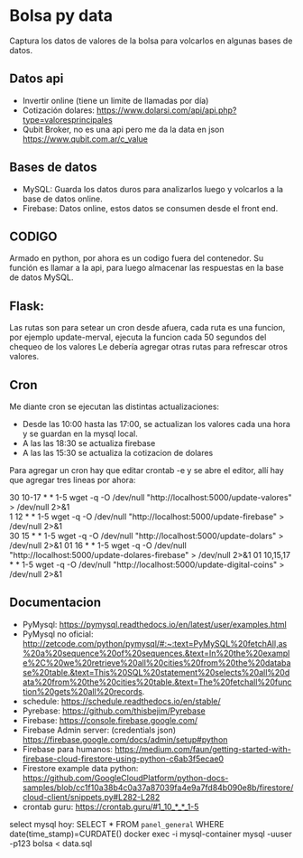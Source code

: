 # Bolsa py data

Captura los datos de valores de la bolsa para volcarlos en algunas bases de datos.

## Datos api
* Invertir online (tiene un limite de llamadas por día)
* Cotización dolares: https://www.dolarsi.com/api/api.php?type=valoresprincipales
* Qubit Broker, no es una api pero me da la data en json https://www.qubit.com.ar/c_value

## Bases de datos

* MySQL: Guarda los datos duros para analizarlos luego y volcarlos a la base de datos online.
* Firebase: Datos online, estos datos se consumen desde el front end.

## CODIGO

Armado en python, por ahora es un codigo fuera del contenedor. Su función es llamar a la api, para luego almacenar las respuestas en la base de datos MySQL.

## Flask:
Las rutas son para setear un cron desde afuera, cada ruta es una funcion, por ejemplo update-merval, ejecuta la funcion cada 50 segundos del chequeo de los valores
Le debería agregar otras rutas para refrescar otros valores.

## Cron
Me diante cron se ejecutan las distintas actualizaciones:  
* Desde las 10:00 hasta las 17:00, se actualizan los valores cada una hora y se guardan en la mysql local.
* A las las 18:30 se actualiza firebase
* A las las 15:30 se actualiza la cotizacion de dolares

Para agregar un cron hay que editar crontab -e y se abre el editor, allí hay que agregar tres lineas por ahora:

30 10-17 * * 1-5 wget -q -O /dev/null "http://localhost:5000/update-valores" > /dev/null 2>&1  
1 12 * * 1-5 wget -q -O /dev/null "http://localhost:5000/update-firebase" > /dev/null 2>&1  
30 15 * * 1-5 wget -q -O /dev/null "http://localhost:5000/update-dolars" > /dev/null 2>&1 
01 16 * * 1-5 wget -q -O /dev/null "http://localhost:5000/update-dolares-firebase" > /dev/null 2>&1 
01 10,15,17 * * 1-5 wget -q -O /dev/null "http://localhost:5000/update-digital-coins" > /dev/null 2>&1 





## Documentacion

* PyMysql: https://pymysql.readthedocs.io/en/latest/user/examples.html
* PyMysql no oficial: http://zetcode.com/python/pymysql/#:~:text=PyMySQL%20fetchAll,as%20a%20sequence%20of%20sequences.&text=In%20the%20example%2C%20we%20retrieve%20all%20cities%20from%20the%20database%20table.&text=This%20SQL%20statement%20selects%20all%20data%20from%20the%20cities%20table.&text=The%20fetchall%20function%20gets%20all%20records.
* schedule: https://schedule.readthedocs.io/en/stable/
* Pyrebase: https://github.com/thisbejim/Pyrebase
* Firebase: https://console.firebase.google.com/
* Firebase Admin server: (credentials json) https://firebase.google.com/docs/admin/setup#python
* Firebase para humanos: https://medium.com/faun/getting-started-with-firebase-cloud-firestore-using-python-c6ab3f5ecae0
* Firestore example data python: https://github.com/GoogleCloudPlatform/python-docs-samples/blob/cc1f10a38b4c0a37a87039fa4e9a7fd84b090e8b/firestore/cloud-client/snippets.py#L282-L282
* crontab guru: https://crontab.guru/#1_10_*_*_1-5

select mysql hoy: SELECT * FROM `panel_general` WHERE date(time_stamp)=CURDATE()
docker exec -i mysql-container mysql -uuser -p123 bolsa < data.sql
